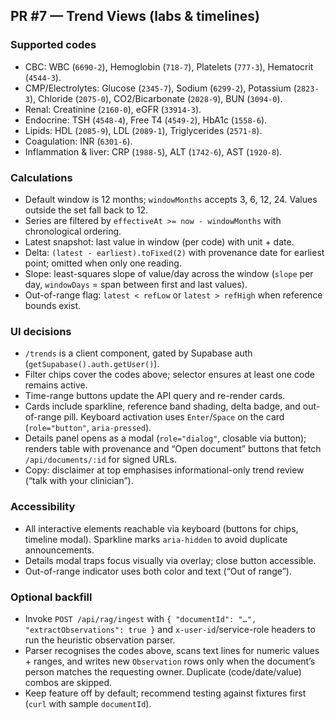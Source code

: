 ## PR #7 — Trend Views (labs & timelines)

### Supported codes
- CBC: WBC (`6690-2`), Hemoglobin (`718-7`), Platelets (`777-3`), Hematocrit (`4544-3`).
- CMP/Electrolytes: Glucose (`2345-7`), Sodium (`6299-2`), Potassium (`2823-3`), Chloride (`2075-0`), CO2/Bicarbonate (`2028-9`), BUN (`3094-0`).
- Renal: Creatinine (`2160-0`), eGFR (`33914-3`).
- Endocrine: TSH (`4548-4`), Free T4 (`4549-2`), HbA1c (`1558-6`).
- Lipids: HDL (`2085-9`), LDL (`2089-1`), Triglycerides (`2571-8`).
- Coagulation: INR (`6301-6`).
- Inflammation & liver: CRP (`1988-5`), ALT (`1742-6`), AST (`1920-8`).

### Calculations
- Default window is 12 months; `windowMonths` accepts 3, 6, 12, 24. Values outside the set fall back to 12.
- Series are filtered by `effectiveAt >= now - windowMonths` with chronological ordering.
- Latest snapshot: last value in window (per code) with unit + date.
- Delta: `(latest - earliest).toFixed(2)` with provenance date for earliest point; omitted when only one reading.
- Slope: least-squares slope of value/day across the window (`slope` per day, `windowDays` = span between first and last values).
- Out-of-range flag: `latest < refLow` or `latest > refHigh` when reference bounds exist.

### UI decisions
- `/trends` is a client component, gated by Supabase auth (`getSupabase().auth.getUser()`).
- Filter chips cover the codes above; selector ensures at least one code remains active.
- Time-range buttons update the API query and re-render cards.
- Cards include sparkline, reference band shading, delta badge, and out-of-range pill. Keyboard activation uses `Enter`/`Space` on the card (`role="button"`, `aria-pressed`).
- Details panel opens as a modal (`role="dialog"`, closable via button); renders table with provenance and “Open document” buttons that fetch `/api/documents/:id` for signed URLs.
- Copy: disclaimer at top emphasises informational-only trend review (“talk with your clinician”).

### Accessibility
- All interactive elements reachable via keyboard (buttons for chips, timeline modal). Sparkline marks `aria-hidden` to avoid duplicate announcements.
- Details modal traps focus visually via overlay; close button accessible.
- Out-of-range indicator uses both color and text (“Out of range”).

### Optional backfill
- Invoke `POST /api/rag/ingest` with `{ "documentId": "…", "extractObservations": true }` and `x-user-id`/service-role headers to run the heuristic observation parser.
- Parser recognises the codes above, scans text lines for numeric values + ranges, and writes new `Observation` rows only when the document’s person matches the requesting owner. Duplicate (code/date/value) combos are skipped.
- Keep feature off by default; recommend testing against fixtures first (`curl` with sample `documentId`).

